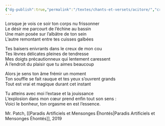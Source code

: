 ```yaml
---
{"dg-publish":true,"permalink":"/textes/chants-et-versets/acitore/","created":"2024-12-16T13:46:38.951+01:00","updated":"2024-05-25T08:52:41.236+02:00"}
---
```



Lorsque je vois ce soir ton corps nu frissonner  
Le désir me parcourt de l’échine au bassin  
Une main posée sur l’albâtre de ton sein  
L’autre remontant entre tes cuisses galbées

Tes baisers enivrants dans le creux de mon cou  
Tes lèvres délicates pleines de tendresse  
Mes doigts précautionneux qui lentement caressent  
À l’endroit du plaisir que tu aimes beaucoup

Alors je sens ton âme frémir un moment  
Ton souffle se fait rauque et tes yeux s’ouvrent grands  
Tout est vrai et magique durant cet instant

Tu atteins avec moi l’extase et la jouissance  
L’explosion dans mon cœur prend enfin tout son sens :  
Voici le bonheur, ton orgasme en est l’essence.

Mr. Patch, [[Paradis Artificiels et Mensonges Éhontés\|Paradis Artificiels et Mensonges Éhontés]], 2019